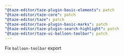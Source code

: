 ```yaml
---
"@taze-editor/taze-plugin-basic-elements": patch
"@taze-editor/taze-core": patch
"@taze-editor/taze": patch
"@taze-editor/taze-plugin-basic-marks": patch
"@taze-editor/taze-plugin-search-highlight": patch
"@taze-editor/taze-ui-balloon-toolbar": patch
---
```


Fix `balloon-toolbar` export
